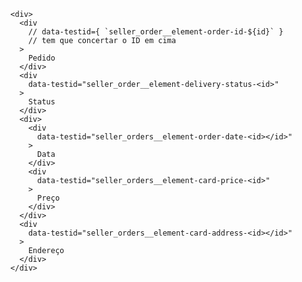       <div>
        <div
          // data-testid={ `seller_order__element-order-id-${id}` }
          // tem que concertar o ID em cima
        >
          Pedido
        </div>
        <div
          data-testid="seller_order__element-delivery-status-<id>"
        >
          Status 
        </div>
        <div>
          <div
            data-testid="seller_orders__element-order-date-<id></id>"
          >
            Data
          </div>
          <div
            data-testid="seller_orders__element-card-price-<id>"
          >
            Preço
          </div>
        </div>
        <div
          data-testid="seller_orders__element-card-address-<id></id>"
        >
          Endereço
        </div>
      </div>